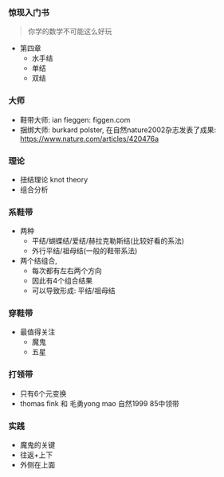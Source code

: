 ### 惊现入门书

> 你学的数学不可能这么好玩

- 第四章
  - 水手结
  - 单结
  - 双结

### 大师

- 鞋带大师: ian fieggen: figgen.com
- 捆绑大师: burkard polster, 在自然nature2002杂志发表了成果: https://www.nature.com/articles/420476a

### 理论

- 扭结理论 knot theory
- 组合分析

### 系鞋带

- 两种
  - 平结/蝴蝶结/爱结/赫拉克勒斯结(比较好看的系法)
  - 外行平结/祖母结(一般的鞋带系法)
- 两个结组合, 
  - 每次都有左右两个方向
  - 因此有4个组合结果
  - 可以导致形成: 平结/祖母结

### 穿鞋带

- 最值得关注
  - 魔鬼
  - 五星



### 打领带

- 只有6个元变换
- thomas fink 和 毛勇yong mao 自然1999 85中领带



### 实践
- 魔鬼的关键
 - 往返+上下
 - 外侧在上面